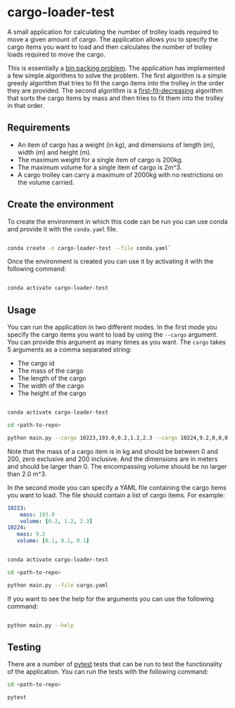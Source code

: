 # cargo-loader-test

A small application for calculating the number of trolley loads required to move a given amount of
cargo. The application allows you to specify the cargo items you want to load and then calculates
the number of trolley loads required to move the cargo.

This is essentially a [bin packing problem](https://en.wikipedia.org/wiki/Bin_packing_problem). The
application has implemented a few simple algorithms to solve the problem. The first algorithm is a
simple greedy algorithm that tries to fit the cargo items into the trolley in the order they are
provided. The second algorithm is a [first-fit-decreasing](https://en.wikipedia.org/wiki/First-fit-decreasing_bin_packing)
algorithm that sorts the cargo items by mass and then tries to fit them into the trolley in that
order.

## Requirements

* An item of cargo has a weight (in kg), and dimensions of length (m), width (m) and height (m).
* The maximum weight for a single item of cargo is 200kg.
* The maximum volume for a single item of cargo is 2m^3.
* A cargo trolley can carry a maximum of 2000kg with no restrictions on the volume carried.

## Create the environment

To create the environment in which this code can be run you can use conda and provide it with
the `conda.yaml` file.

```bash

conda create -n cargo-loader-test --file conda.yaml`

```

Once the environment is created you can use it by activating it with the following command:

```bash

conda activate cargo-loader-test

```

## Usage

You can run the application in two different modes. In the first mode you specify the cargo items
you want to load by using the `--cargo` argument. You can provide this argument as many times as you
want. The `cargo` takes 5 arguments as a comma separated string:

* The cargo id
* The mass of the cargo
* The length of the cargo
* The width of the cargo
* The height of the cargo

```bash

conda activate cargo-loader-test

cd <path-to-repo>

python main.py --cargo 10223,193.0,0.2,1.2,2.3 --cargo 10224,9.2,0,0,0

```

Note that the mass of a cargo item is in kg and should be between 0 and 200, zero exclusive and 200
inclusive.  And the dimensions are in meters and should be larger than 0. The encompassing volume
should be no larger than 2.0 m^3.

In the second mode you can specify a YAML file containing the cargo items you want to load. The file
should contain a list of cargo items. For example:

```yaml
10223:
    mass: 193.0
    volume: [0.2, 1.2, 2.3]
10224:
   mass: 9.2
   volume: [0.1, 0.1, 0.1]
```

```bash

conda activate cargo-loader-test

cd <path-to-repo>

python main.py --file cargo.yaml

```

If you want to see the help for the arguments you can use the following command:

```bash

python main.py --help


```

## Testing

There are a number of [pytest](https://docs.pytest.org/en/stable/) tests that can be run to test the
functionality of the application. You can run the tests with the following command:

```bash
cd <path-to-repo>

pytest

```
